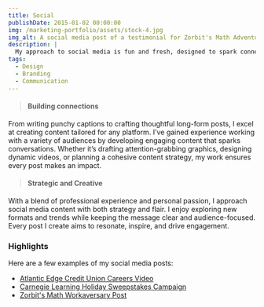 ```yaml
---
title: Social
publishDate: 2015-01-02 00:00:00
img: /marketing-portfolio/assets/stock-4.jpg
img_alt: A social media post of a testimonial for Zorbit's Math Adventure from a teacher at NLESD.
description: |
  My approach to social media is fun and fresh, designed to spark connection. Canva has been my go-to for projects ranging from formal event invitations to game development assets, so you can trust me to create standout visuals for any social media platform, whatever the concept.
tags:
  - Design
  - Branding
  - Communication
---
```


<!-- ## Where creativity meets engagement -->

>

>#### Building connections
From writing punchy captions to crafting thoughtful long-form posts, I excel at creating content tailored for any platform. I’ve gained experience working with a variety of audiences by developing engaging content that sparks conversations. Whether it’s drafting attention-grabbing graphics, designing dynamic videos, or planning a cohesive content strategy, my work ensures every post makes an impact.

>#### Strategic and Creative  
With a blend of professional experience and personal passion, I approach social media content with both strategy and flair. I enjoy exploring new formats and trends while keeping the message clear and audience-focused. Every post I create aims to resonate, inspire, and drive engagement.  

### Highlights  
Here are a few examples of my social media posts:
- <a href="https://www.linkedin.com/feed/update/urn:li:activity:7278431339681308673">Atlantic Edge Credit Union Careers Video</a>
- <a href="https://twitter.com/carnegielearn/status/1602348287255887872">Carnegie Learning Holiday Sweepstakes Campaign</a>
- <a href="https://www.linkedin.com/feed/update/urn:li:activity:6901525016937385984/">Zorbit's Math Workaversary Post